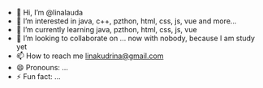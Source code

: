 - 👋 Hi, I’m @linalauda
- 👀 I’m interested in java, c++, pzthon, html, css, js, vue and more...
- 🌱 I’m currently learning java, pzthon, html, css, js, vue
- 💞️ I’m looking to collaborate on ... now with nobody, because I am study yet
- 📫 How to reach me linakudrina@gmail.com
- 😄 Pronouns: ...
- ⚡ Fun fact: ...

<!---
linalauda/linalauda is a ✨ special ✨ repository because its `README.md` (this file) appears on your GitHub profile.
You can click the Preview link to take a look at your changes.
--->
